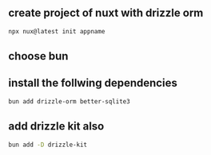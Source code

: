 ## create project of nuxt with drizzle orm 
```sh
npx nux@latest init appname
```
## choose bun

## install the follwing dependencies 
```sh
bun add drizzle-orm better-sqlite3
```
## add drizzle kit also
```sh
bun add -D drizzle-kit
```

